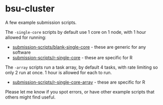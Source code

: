 # bsu-cluster

A few example submission scripts.

The `-single-core` scripts by default use 1 core on 1 node, with 1 hour allowed for running:
* [submission-scripts/blank-single-core](submission-scripts/blank-single-core) - these are generic for any software
* [submission-scripts/r-single-core](submission-scripts/r-single-core) - these are specific for R

The `-array` scripts run a task array, by default 4 tasks, with rate limiting so only 2 run at once. 1 hour is allowed for each to run.
* [submission-scripts/r-single-core-array](submission-scripts/r-single-core-array) - these are specific for R

Please let me know if you spot errors, or have other example scripts that others might find useful.
